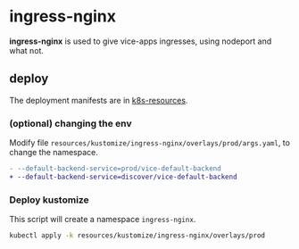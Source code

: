 # ingress-nginx

**ingress-nginx** is used to give vice-apps ingresses, using nodeport and what not.


## deploy

The deployment manifests are in [k8s-resources](k8s-resources.md).

### (optional) changing the env

Modify file `resources/kustomize/ingress-nginx/overlays/prod/args.yaml`, to change the namespace.

```diff
- --default-backend-service=prod/vice-default-backend
+ --default-backend-service=discover/vice-default-backend
```

### Deploy kustomize

This script will create a namespace `ingress-nginx`.

```bash
kubectl apply -k resources/kustomize/ingress-nginx/overlays/prod
```


